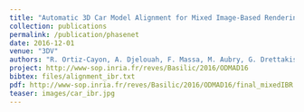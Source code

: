 ```yaml
---
title: "Automatic 3D Car Model Alignment for Mixed Image-Based Rendering"
collection: publications
permalink: /publication/phasenet
date: 2016-12-01
venue: "3DV"
authors: "R. Ortiz-Cayon, A. Djelouah, F. Massa, M. Aubry, G. Drettakis"
project: http://www-sop.inria.fr/reves/Basilic/2016/ODMAD16
bibtex: files/alignment_ibr.txt
pdf: http://www-sop.inria.fr/reves/Basilic/2016/ODMAD16/final_mixedIBR.pdf
teaser: images/car_ibr.jpg
---
```

